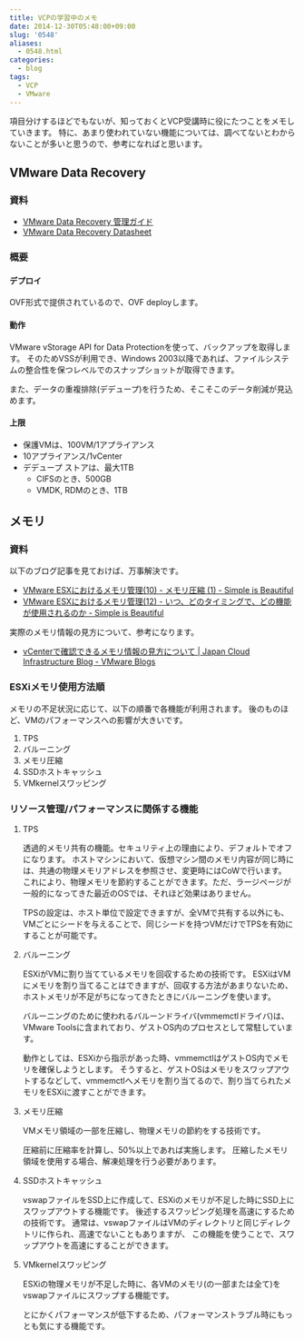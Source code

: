 ```yaml
---
title: VCPの学習中のメモ
date: 2014-12-30T05:48:00+09:00
slug: '0548'
aliases:
  - 0548.html
categories:
  - blog
tags:
  - VCP
  - VMware
---
```


項目分けするほどでもないが、知っておくとVCP受講時に役にたつことをメモしていきます。
特に、あまり使われていない機能については、調べてないとわからないことが多いと思うので、参考になればと思います。


## VMware Data Recovery
### 資料

- [VMware Data Recovery 管理ガイド](http://www.vmware.com/files/jp/pdf/VMware-Data-Recovery-AG-JA.pdf)
- [VMware Data Recovery Datasheet](http://www.vmware.com/files/jp/pdf/data_recovery_datasheet.pdf)

### 概要
#### デプロイ
OVF形式で提供されているので、OVF deployします。

#### 動作
VMware vStorage API for Data Protectionを使って、バックアップを取得します。
そのためVSSが利用でき、Windows 2003以降であれば、ファイルシステムの整合性を保つレベルでのスナップショットが取得できます。

また、データの重複排除(デデュープ)を行うため、そこそこのデータ削減が見込めます。

#### 上限

- 保護VMは、100VM/1アプライアンス
- 10アプライアンス/1vCenter
- デデュープ ストアは、最大1TB
    - CIFSのとき、500GB
    - VMDK, RDMのとき、1TB

## メモリ
### 資料
以下のブログ記事を見ておけば、万事解決です。

- [VMware ESXにおけるメモリ管理(10) - メモリ圧縮 (1) - Simple is Beautiful](http://d.hatena.ne.jp/takaochan/20110111/1294755765)
- [VMware ESXにおけるメモリ管理(12) - いつ、どのタイミングで、どの機能が使用されるのか - Simple is Beautiful](http://d.hatena.ne.jp/takaochan/20110321/1300718342)

実際のメモリ情報の見方について、参考になります。

- [vCenterで確認できるメモリ情報の見方について | Japan Cloud Infrastructure Blog - VMware Blogs](http://blogs.vmware.com/jp-cim/2014/04/vcenter_memory.html)

### ESXiメモリ使用方法順
メモリの不足状況に応じて、以下の順番で各機能が利用されます。
後のものほど、VMのパフォーマンスへの影響が大きいです。

1. TPS
2. バルーニング
3. メモリ圧縮
4. SSDホストキャッシュ
5. VMkernelスワッピング


### リソース管理/パフォーマンスに関係する機能
1. TPS

    透過的メモリ共有の機能。セキュリティ上の理由により、デフォルトでオフになります。
    ホストマシンにおいて、仮想マシン間のメモリ内容が同じ時には、共通の物理メモリアドレスを参照させ、変更時にはCoWで行います。
    これにより、物理メモリを節約することができます。ただ、ラージページが一般的になってきた最近のOSでは、それほど効果はありません。

    TPSの設定は、ホスト単位で設定できますが、全VMで共有する以外にも、VMごとにシードを与えることで、同じシードを持つVMだけでTPSを有効にすることが可能です。

2. バルーニング

    ESXiがVMに割り当てているメモリを回収するための技術です。
    ESXiはVMにメモリを割り当てることはできますが、回収する方法があまりないため、ホストメモリが不足がちになってきたときにバルーニングを使います。

    バルーニングのために使われるバルーンドライバ(vmmemctlドライバ)は、VMware Toolsに含まれており、ゲストOS内のプロセスとして常駐しています。

    動作としては、ESXiから指示があった時、vmmemctlはゲストOS内でメモリを確保しようとします。
    そうすると、ゲストOSはメモリをスワップアウトするなどして、vmmemctlへメモリを割り当てるので、割り当てられたメモリをESXiに渡すことができます。

3. メモリ圧縮

    VMメモリ領域の一部を圧縮し、物理メモリの節約をする技術です。

    圧縮前に圧縮率を計算し、50%以上であれば実施します。
    圧縮したメモリ領域を使用する場合、解凍処理を行う必要があります。

4. SSDホストキャッシュ

    vswapファイルをSSD上に作成して、ESXiのメモリが不足した時にSSD上にスワップアウトする機能です。
    後述するスワッピング処理を高速にするための技術です。
    通常は、vswapファイルはVMのディレクトリと同じディレクトリに作られ、高速でないこともありますが、
    この機能を使うことで、スワップアウトを高速にすることができます。


5. VMkernelスワッピング

    ESXiの物理メモリが不足した時に、各VMのメモリ(の一部または全て)を vswapファイルにスワップする機能です。

    とにかくパフォーマンスが低下するため、パフォーマンストラブル時にもっとも気にする機能です。


